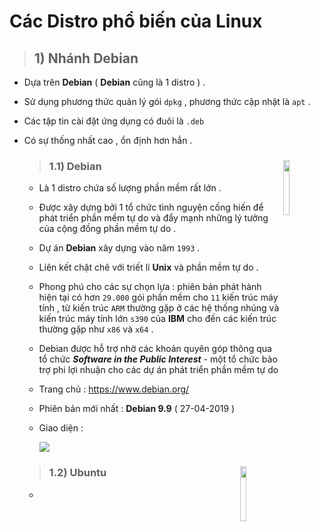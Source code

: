 # Các Distro phổ biến của Linux
> ## **1) Nhánh Debian**
- Dựa trên **Debian** ( **Debian** cũng là 1 distro ) .
- Sử dụng phương thức quản lý gói `dpkg` , phương thức cập nhật là `apt` .
- Các tập tin cài đặt ứng dụng có đuôi là `.deb`
- Có sự thống nhất cao , ổn định hơn hẳn .
    >### **1.1) Debian**                 <img src=https://i.imgur.com/95f1QMK.png align="right" width=15%>
    - Là 1 distro chứa số lượng phần mềm rất lớn .
    - Được xây dựng bởi 1 tổ chức tình nguyện cống hiến để phát triển phần mềm tự do và đẩy mạnh những lý tưởng của cộng đồng phần mềm tự do .
    - Dự án **Debian** xây dựng vào năm `1993` .
    - Liên kết chặt chẽ với triết lí **Unix** và phần mềm tự do .
    - Phong phú cho các sự chọn lựa : phiên bản phát hành hiện tại có hơn `29.000` gói phần mềm cho `11` kiến trúc máy tính , từ kiến trúc `ARM` thường gặp ở các hệ thống nhúng và kiến trúc máy tính lớn `s390` của **IBM** cho đến các kiến trúc thường gặp như `x86` và `x64` .
    - Debian được hỗ trợ nhờ các khoản quyên góp thông qua tổ chức ***Software in the Public Interest*** - một tổ chức bảo trợ phi lợi nhuận cho các dự án phát triển phần mềm tự do
    - Trang chủ : https://www.debian.org/
    - Phiên bản mới nhất : **Debian 9.9** ( 27-04-2019 )
    - Giao diện :

        <img src=https://i.imgur.com/fPLVDYe.png>

    >### **1.2) Ubuntu**                 <img src=https://i.imgur.com/liUvh9Z.png align="right" width=15%>
    - 